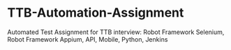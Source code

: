 # TTB-Automation-Assignment
Automated Test Assignment for TTB interview: Robot Framework Selenium, Robot Framework Appium, API, Mobile, Python, Jenkins
